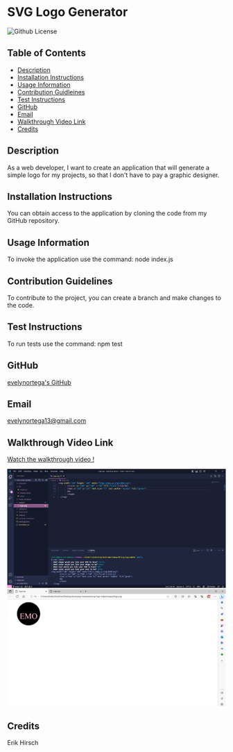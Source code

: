 # SVG Logo Generator
![Github License](https://img.shields.io/badge/LICENSE-none-lightblue)

## Table of Contents
* [Description](#description)
* [Installation Instructions](#installation)
* [Usage Information](#usage)
* [Contribution Guidleines](#contribution)
* [Test Instructions](#test)
* [GitHub](#github)
* [Email](#email)
* [Walkthrough Video Link](#walkthrough)
* [Credits](#credits)

<h2 id="description">Description</h2>
As a web developer, I want to create an application that will generate a simple logo for my projects, so that I don't have to pay a graphic designer.

<h2 id="installation">Installation Instructions</h2>
You can obtain access to the application by cloning the code from my GitHub repository.

<h2 id="usage">Usage Information</h2>
To invoke the application use the command: node index.js

<h2 id="contribution">Contribution Guidelines</h2>
To contribute to the project, you can create a branch and make changes to the code. 

<h2 id="test">Test Instructions</h2>
To run tests use the command: npm test

## GitHub
[evelynortega's GitHub](https://github.com/evelynortega)


## Email
<a href="mailto:evelynortega13@gmail.com">evelynortega13@gmail.com</a>

<h2 id="walkthrough">Walkthrough Video Link</h2>

[Watch the walkthrough video !](https://drive.google.com/file/d/1V5corQG-otHKJLP6AaFp2jrl5J5tyKUE/view?usp=sharing)


![Application Screenshot](./images/Screenshot%20(59).png)
![SVG File Example](./images/Screenshot%20(58).png)

## Credits

Erik Hirsch
